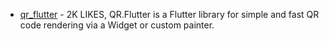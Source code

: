 - [qr_flutter](https://pub.dev/packages/qr_flutter) - 2K LIKES, QR.Flutter is a Flutter library for simple and fast QR code rendering via a Widget or custom painter.
